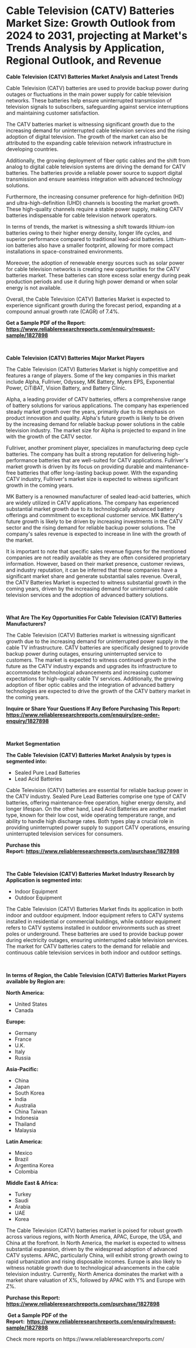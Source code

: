 <p><h1>Cable Television (CATV) Batteries Market Size: Growth Outlook from 2024 to 2031, projecting at Market's Trends Analysis by Application, Regional Outlook, and Revenue</h1></p><p><strong>Cable Television (CATV) Batteries Market Analysis and Latest Trends</strong></p>
<p><p>Cable Television (CATV) batteries are used to provide backup power during outages or fluctuations in the main power supply for cable television networks. These batteries help ensure uninterrupted transmission of television signals to subscribers, safeguarding against service interruptions and maintaining customer satisfaction.</p><p>The CATV batteries market is witnessing significant growth due to the increasing demand for uninterrupted cable television services and the rising adoption of digital television. The growth of the market can also be attributed to the expanding cable television network infrastructure in developing countries.</p><p>Additionally, the growing deployment of fiber optic cables and the shift from analog to digital cable television systems are driving the demand for CATV batteries. The batteries provide a reliable power source to support digital transmission and ensure seamless integration with advanced technology solutions.</p><p>Furthermore, the increasing consumer preference for high-definition (HD) and ultra-high-definition (UHD) channels is boosting the market growth. These high-quality channels require a stable power supply, making CATV batteries indispensable for cable television network operators.</p><p>In terms of trends, the market is witnessing a shift towards lithium-ion batteries owing to their higher energy density, longer life cycles, and superior performance compared to traditional lead-acid batteries. Lithium-ion batteries also have a smaller footprint, allowing for more compact installations in space-constrained environments.</p><p>Moreover, the adoption of renewable energy sources such as solar power for cable television networks is creating new opportunities for the CATV batteries market. These batteries can store excess solar energy during peak production periods and use it during high power demand or when solar energy is not available.</p><p>Overall, the Cable Television (CATV) Batteries Market is expected to experience significant growth during the forecast period, expanding at a compound annual growth rate (CAGR) of 7.4%.</p></p>
<p><strong>Get a Sample PDF of the Report:&nbsp; <a href="https://www.reliableresearchreports.com/enquiry/request-sample/1827898">https://www.reliableresearchreports.com/enquiry/request-sample/1827898</a></strong></p>
<p>&nbsp;</p>
<p><strong>Cable Television (CATV) Batteries Major Market Players</strong></p>
<p><p>The Cable Television (CATV) Batteries Market is highly competitive and features a range of players. Some of the key companies in this market include Alpha, Fullriver, Odyssey, MK Battery, Myers EPS, Exponential Power, CiTiBAT, Vision Battery, and Battery Clinic.</p><p>Alpha, a leading provider of CATV batteries, offers a comprehensive range of battery solutions for various applications. The company has experienced steady market growth over the years, primarily due to its emphasis on product innovation and quality. Alpha's future growth is likely to be driven by the increasing demand for reliable backup power solutions in the cable television industry. The market size for Alpha is projected to expand in line with the growth of the CATV sector.</p><p>Fullriver, another prominent player, specializes in manufacturing deep cycle batteries. The company has built a strong reputation for delivering high-performance batteries that are well-suited for CATV applications. Fullriver's market growth is driven by its focus on providing durable and maintenance-free batteries that offer long-lasting backup power. With the expanding CATV industry, Fullriver's market size is expected to witness significant growth in the coming years.</p><p>MK Battery is a renowned manufacturer of sealed lead-acid batteries, which are widely utilized in CATV applications. The company has experienced substantial market growth due to its technologically advanced battery offerings and commitment to exceptional customer service. MK Battery's future growth is likely to be driven by increasing investments in the CATV sector and the rising demand for reliable backup power solutions. The company's sales revenue is expected to increase in line with the growth of the market.</p><p>It is important to note that specific sales revenue figures for the mentioned companies are not readily available as they are often considered proprietary information. However, based on their market presence, customer reviews, and industry reputation, it can be inferred that these companies have a significant market share and generate substantial sales revenue. Overall, the CATV Batteries Market is expected to witness substantial growth in the coming years, driven by the increasing demand for uninterrupted cable television services and the adoption of advanced battery solutions.</p></p>
<p>&nbsp;</p>
<p><strong>What Are The Key Opportunities For Cable Television (CATV) Batteries Manufacturers?</strong></p>
<p><p>The Cable Television (CATV) Batteries market is witnessing significant growth due to the increasing demand for uninterrupted power supply in the cable TV infrastructure. CATV batteries are specifically designed to provide backup power during outages, ensuring uninterrupted service to customers. The market is expected to witness continued growth in the future as the CATV industry expands and upgrades its infrastructure to accommodate technological advancements and increasing customer expectations for high-quality cable TV services. Additionally, the growing adoption of fiber optic cables and the integration of advanced battery technologies are expected to drive the growth of the CATV battery market in the coming years.</p></p>
<p><strong>Inquire or Share Your Questions If Any Before Purchasing This Report: <a href="https://www.reliableresearchreports.com/enquiry/pre-order-enquiry/1827898">https://www.reliableresearchreports.com/enquiry/pre-order-enquiry/1827898</a></strong></p>
<p>&nbsp;</p>
<p><strong>Market Segmentation</strong></p>
<p><strong>The Cable Television (CATV) Batteries Market Analysis by types is segmented into:</strong></p>
<p><ul><li>Sealed Pure Lead Batteries</li><li>Lead Acid Batteries</li></ul></p>
<p><p>Cable Television (CATV) batteries are essential for reliable backup power in the CATV industry. Sealed Pure Lead Batteries comprise one type of CATV batteries, offering maintenance-free operation, higher energy density, and longer lifespan. On the other hand, Lead Acid Batteries are another market type, known for their low cost, wide operating temperature range, and ability to handle high discharge rates. Both types play a crucial role in providing uninterrupted power supply to support CATV operations, ensuring uninterrupted television services for consumers.</p></p>
<p><strong>Purchase this Report:&nbsp;<a href="https://www.reliableresearchreports.com/purchase/1827898">https://www.reliableresearchreports.com/purchase/1827898</a></strong></p>
<p>&nbsp;</p>
<p><strong>The Cable Television (CATV) Batteries Market Industry Research by Application is segmented into:</strong></p>
<p><ul><li>Indoor Equipment</li><li>Outdoor Equipment</li></ul></p>
<p><p>The Cable Television (CATV) Batteries Market finds its application in both indoor and outdoor equipment. Indoor equipment refers to CATV systems installed in residential or commercial buildings, while outdoor equipment refers to CATV systems installed in outdoor environments such as street poles or underground. These batteries are used to provide backup power during electricity outages, ensuring uninterrupted cable television services. The market for CATV batteries caters to the demand for reliable and continuous cable television services in both indoor and outdoor settings.</p></p>
<p>&nbsp;</p>
<p><strong>In terms of Region, the Cable Television (CATV) Batteries Market Players available by Region are:</strong></p>
<p>
    <p> <strong> North America: </strong>
        <ul>
            <li>United States</li>
            <li>Canada</li>
        </ul>
        </p> 
    <p> <strong> Europe: </strong>
        <ul>
            <li>Germany</li>
            <li>France</li>
            <li>U.K.</li>
            <li>Italy</li>
            <li>Russia</li>
        </ul>
        </p> 
    <p> <strong> Asia-Pacific: </strong>
        <ul>
            <li>China</li>
            <li>Japan</li>
            <li>South Korea</li>
            <li>India</li>
            <li>Australia</li>
            <li>China Taiwan</li>
            <li>Indonesia</li>
            <li>Thailand</li>
            <li>Malaysia</li>
        </ul>
        </p> 
    <p> <strong> Latin America: </strong>
        <ul>
            <li>Mexico</li>
            <li>Brazil</li>
            <li>Argentina Korea</li>
            <li>Colombia</li>
        </ul>
        </p> 
    <p> <strong> Middle East & Africa: </strong>
        <ul>
            <li>Turkey</li>
            <li>Saudi</li>
            <li>Arabia</li>
            <li>UAE</li>
            <li>Korea</li>
        </ul>
    </p>
    </p>
<p><p>The Cable Television (CATV) batteries market is poised for robust growth across various regions, with North America, APAC, Europe, the USA, and China at the forefront. In North America, the market is expected to witness substantial expansion, driven by the widespread adoption of advanced CATV systems. APAC, particularly China, will exhibit strong growth owing to rapid urbanization and rising disposable incomes. Europe is also likely to witness notable growth due to technological advancements in the cable television industry. Currently, North America dominates the market with a market share valuation of X%, followed by APAC with Y% and Europe with Z%.</p></p>
<p><strong>Purchase this Report: <a href="https://www.reliableresearchreports.com/purchase/1827898">https://www.reliableresearchreports.com/purchase/1827898</a></strong></p>
<p>&nbsp;<strong>Get a Sample PDF of the Report:&nbsp;&nbsp;<a href="https://www.reliableresearchreports.com/enquiry/request-sample/1827898">https://www.reliableresearchreports.com/enquiry/request-sample/1827898</a></strong></p>
<p><strong></strong></p>
<p>Check more reports on https://www.reliableresearchreports.com/</p>